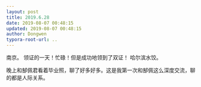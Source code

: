 ```yaml
---
layout: post
title: 2019.6.28
date: 2019-08-07 00:48:15
updated: 2019-08-07 00:48:15
author: Dongwen
typora-root-url: ..
---
```




南京。
领证的一天！忙碌！但是成功地领到了双证！
哈尔滨水饺。

晚上和郜佩君看着毕业照，聊了好多好多。这是我第一次和郜佩这么深度交流，聊的都是人际关系。